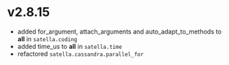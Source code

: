 # v2.8.15

* added for_argument, attach_arguments and auto_adapt_to_methods to __all__ in `satella.coding`
* added time_us to __all__ in `satella.time`
* refactored `satella.cassandra.parallel_for`
